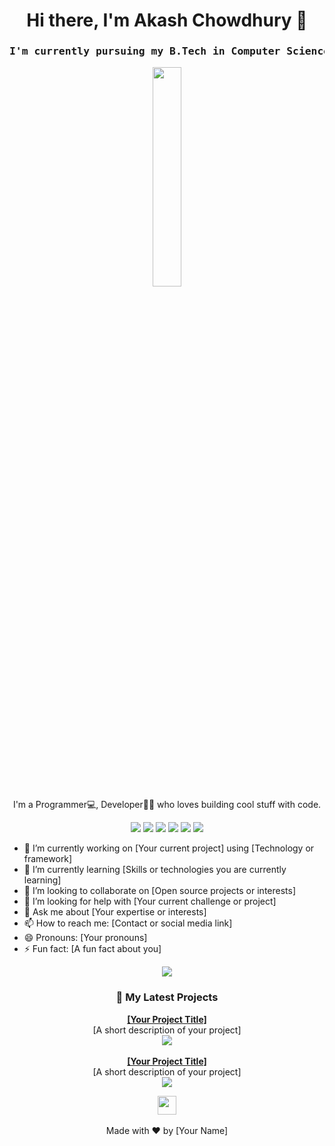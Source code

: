 <!-- Your header -->
<h1 align="center">Hi there, I'm Akash Chowdhury 👋</h1>
<h3 align="center"><pre>I'm currently pursuing my B.Tech in Computer Science & Engineering from NIT Agartala.</pre></h3>

<!-- Your introduction -->
<p align="center">
  <img src="https://media.giphy.com/media/l0HU7t9z45X9P9t28/giphy.gif" width="30%">
  <br>
  I'm a Programmer💻, Developer👨‍💻  who loves building cool stuff with code.
</p>

<!-- Your skills -->
<p align="center">
  <img src="https://img.shields.io/badge/Code-[C++]-informational?style=flat&logo=[Your programming language logo]&logoColor=white&color=[Your color]">
  <img src="https://img.shields.io/badge/Code-[Your second top programming language]-informational?style=flat&logo=[Your programming language logo]&logoColor=white&color=[Your color]">
  <img src="https://img.shields.io/badge/Code-[Your third top programming language]-informational?style=flat&logo=[Your programming language logo]&logoColor=white&color=[Your color]">
  <img src="https://img.shields.io/badge/Tools-[Your top tool or technology]-informational?style=flat&logo=[Your tool logo]&logoColor=white&color=[Your color]">
  <img src="https://img.shields.io/badge/Tools-[Your second top tool or technology]-informational?style=flat&logo=[Your tool logo]&logoColor=white&color=[Your color]">
  <img src="https://img.shields.io/badge/Tools-[Your third top tool or technology]-informational?style=flat&logo=[Your tool logo]&logoColor=white&color=[Your color]">
</p>

<!-- Your content -->
- 🔭 I’m currently working on [Your current project] using [Technology or framework]
- 🌱 I’m currently learning [Skills or technologies you are currently learning]
- 👯 I’m looking to collaborate on [Open source projects or interests]
- 🤔 I’m looking for help with [Your current challenge or project]
- 💬 Ask me about [Your expertise or interests]
- 📫 How to reach me: [Contact or social media link]
- 😄 Pronouns: [Your pronouns]
- ⚡ Fun fact: [A fun fact about you]

<!-- Your GitHub stats -->
<p align="center">
  <img src="https://github-readme-stats.vercel.app/api?username=yourusername&show_icons=true&theme=radical">
</p>

<!-- Your latest projects -->
<h3 align="center">🚀 My Latest Projects</h3>

<p align="center">
  <a href="Your project link"><b>[Your Project Title]</b></a>
  <br/>
  [A short description of your project]
  <br/>
  <a href="Your project link"><img src="Your project image URL"></a>
  <br/>
  <br/>
  <a href="Your project link"><b>[Your Project Title]</b></a>
  <br/>
  [A short description of your project]
  <br/>
  <a href="Your project link"><img src="Your project image URL"></a>

</p>
<!-- Your footer -->
<p align="center">
  <a href="Your website link"><img src="Your logo URL" width="30"></a>
  <br/>
  <br/>
  Made with ❤️ by [Your Name]
</p>
